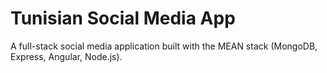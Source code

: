 # Tunisian Social Media App 
A full-stack social media application built with the MEAN stack (MongoDB, Express, Angular, Node.js).
